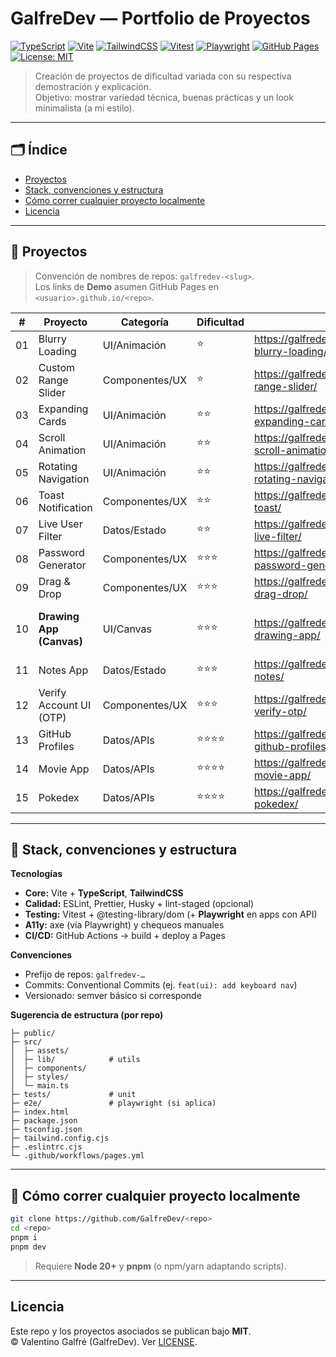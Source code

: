 # GalfreDev — Portfolio de Proyectos

[![TypeScript](https://img.shields.io/badge/TypeScript-5.x-3178C6?logo=typescript&logoColor=white)](https://www.typescriptlang.org/)
[![Vite](https://img.shields.io/badge/Vite-^5-646CFF?logo=vite&logoColor=white)](https://vitejs.dev/)
[![TailwindCSS](https://img.shields.io/badge/Tailwind-^3-06B6D4?logo=tailwindcss&logoColor=white)](https://tailwindcss.com/)
[![Vitest](https://img.shields.io/badge/Tests-Vitest-6E9F18?logo=vitest&logoColor=white)](https://vitest.dev/)
[![Playwright](https://img.shields.io/badge/E2E-Playwright-2EAD33?logo=microsoft-playwright&logoColor=white)](https://playwright.dev/)
[![GitHub Pages](https://img.shields.io/badge/Deploy-GitHub%20Pages-222?logo=github)](https://pages.github.com/)
[![License: MIT](https://img.shields.io/badge/License-MIT-yellow.svg)](#licencia)

> Creación de proyectos de dificultad variada con su respectiva demostración y explicación.  
> Objetivo: mostrar variedad técnica, buenas prácticas y un look minimalista (a mi estilo).

---

## 🗂️ Índice
- [Proyectos](#-proyectos)
- [Stack, convenciones y estructura](#-stack-convenciones-y-estructura)
- [Cómo correr cualquier proyecto localmente](#-cómo-correr-cualquier-proyecto-localmente)
- [Licencia](#licencia)

---

## 🚀 Proyectos

> Convención de nombres de repos: `galfredev-<slug>`.  
> Los links de **Demo** asumen GitHub Pages en `<usuario>.github.io/<repo>`.

| # | Proyecto | Categoría | Dificultad | Demo | Código | Highlights |
|---|---|---|---|---|---|---|
| 01 | Blurry Loading | UI/Animación | ⭐ | https://galfredev.github.io/galfredev-blurry-loading/ | https://github.com/galfredev/galfredev-blurry-loading.git | Timing/FPS, `prefers-reduced-motion` |
| 02 | Custom Range Slider | Componentes/UX | ⭐ | https://galfredev.github.io/galfredev-range-slider/ | https://github.com/GalfreDev/galfredev-range-slider | Estilo accesible de input nativo |
| 03 | Expanding Cards | UI/Animación | ⭐⭐ | https://galfredev.github.io/galfredev-expanding-cards/ | https://github.com/GalfreDev/galfredev-expanding-cards | Teclado/ARIA, dark mode, tests |
| 04 | Scroll Animation | UI/Animación | ⭐⭐ | https://galfredev.github.io/galfredev-scroll-animation/ | https://github.com/GalfreDev/galfredev-scroll-animation | IntersectionObserver, rendimiento |
| 05 | Rotating Navigation | UI/Animación | ⭐⭐ | https://galfredev.github.io/galfredev-rotating-navigation/ | https://github.com/GalfreDev/galfredev-rotating-navigation | Micro-interacciones, orden de foco |
| 06 | Toast Notification | Componentes/UX | ⭐⭐ | https://galfredev.github.io/galfredev-toast/ | https://github.com/GalfreDev/galfredev-toast | Colas, variantes, `aria-live` |
| 07 | Live User Filter | Datos/Estado | ⭐⭐ | https://galfredev.github.io/galfredev-live-filter/ | https://github.com/GalfreDev/galfredev-live-filter | Debounce, “no results” accesible |
| 08 | Password Generator | Componentes/UX | ⭐⭐⭐ | https://galfredev.github.io/galfredev-password-generator/ | https://github.com/GalfreDev/galfredev-password-generator | Entropía/medidor, copy seguro |
| 09 | Drag & Drop | Componentes/UX | ⭐⭐⭐ | https://galfredev.github.io/galfredev-drag-drop/ | https://github.com/GalfreDev/galfredev-drag-drop | DnD con teclado (roving tabindex) |
| 10 | **Drawing App (Canvas)** | UI/Canvas | ⭐⭐⭐ | https://galfredev.github.io/galfredev-drawing-app/ | https://github.com/GalfreDev/galfredev-drawing-app | **HTML Canvas**, presión/anchos, **undo/redo**, export PNG |
| 11 | Notes App | Datos/Estado | ⭐⭐⭐ | https://galfredev.github.io/galfredev-notes/ | https://github.com/GalfreDev/galfredev-notes | CRUD localStorage, export/import |
| 12 | Verify Account UI (OTP) | Componentes/UX | ⭐⭐⭐ | https://galfredev.github.io/galfredev-verify-otp/ | https://github.com/GalfreDev/galfredev-verify-otp | Auto-advance, paste múltiple, validación |
| 13 | GitHub Profiles | Datos/APIs | ⭐⭐⭐⭐ | https://galfredev.github.io/galfredev-github-profiles/ | https://github.com/GalfreDev/galfredev-github-profiles | Rate limiting, cache, skeletons |
| 14 | Movie App | Datos/APIs | ⭐⭐⭐⭐ | https://galfredev.github.io/galfredev-movie-app/ | https://github.com/GalfreDev/galfredev-movie-app | Paginación, estados, e2e |
| 15 | Pokedex | Datos/APIs | ⭐⭐⭐⭐ | https://galfredev.github.io/galfredev-pokedex/ | https://github.com/GalfreDev/galfredev-pokedex | PokeAPI, imágenes, cache/filters |

---

## 🧱 Stack, convenciones y estructura

**Tecnologías**
- **Core:** Vite + **TypeScript**, **TailwindCSS**
- **Calidad:** ESLint, Prettier, Husky + lint-staged (opcional)
- **Testing:** Vitest + @testing-library/dom (+ **Playwright** en apps con API)
- **A11y:** axe (vía Playwright) y chequeos manuales
- **CI/CD:** GitHub Actions → build + deploy a Pages

**Convenciones**
- Prefijo de repos: `galfredev-…`
- Commits: Conventional Commits (ej. `feat(ui): add keyboard nav`)
- Versionado: semver básico si corresponde

**Sugerencia de estructura (por repo)**
```
├─ public/
├─ src/
│  ├─ assets/
│  ├─ lib/            # utils
│  ├─ components/
│  ├─ styles/
│  └─ main.ts
├─ tests/             # unit
├─ e2e/               # playwright (si aplica)
├─ index.html
├─ package.json
├─ tsconfig.json
├─ tailwind.config.cjs
├─ .eslintrc.cjs
└─ .github/workflows/pages.yml
```

---

## 🧪 Cómo correr cualquier proyecto localmente

```bash
git clone https://github.com/GalfreDev/<repo>
cd <repo>
pnpm i
pnpm dev
```

> Requiere **Node 20+** y **pnpm** (o npm/yarn adaptando scripts).

---

## Licencia

Este repo y los proyectos asociados se publican bajo **MIT**.  
© Valentino Galfré (GalfreDev). Ver [LICENSE](./LICENSE).
